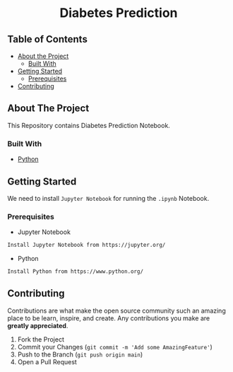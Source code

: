 <h1 align="center">
Diabetes Prediction
</h1>

<!-- TABLE OF CONTENTS -->
## Table of Contents

* [About the Project](#about-the-project)
  * [Built With](#built-with)
* [Getting Started](#getting-started)
  * [Prerequisites](#prerequisites)
* [Contributing](#contributing)



<!-- ABOUT THE PROJECT -->
## About The Project

This Repository contains Diabetes Prediction Notebook.


### Built With
* [Python](https://www.python.org/)



<!-- GETTING STARTED -->
## Getting Started

We need to install `Jupyter Notebook` for running the `.ipynb` Notebook.



### Prerequisites

* Jupyter Notebook
```sh
Install Jupyter Notebook from https://jupyter.org/
```

* Python
```sh
Install Python from https://www.python.org/
```

<!-- CONTRIBUTING -->
## Contributing

Contributions are what make the open source community such an amazing place to be learn, inspire, and create. Any contributions you make are **greatly appreciated**.

1. Fork the Project
2. Commit your Changes (`git commit -m 'Add some AmazingFeature'`)
3. Push to the Branch (`git push origin main`)
4. Open a Pull Request
